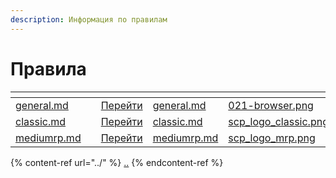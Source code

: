 ```yaml
---
description: Информация по правилам
---
```


# Правила

<table data-view="cards"><thead><tr><th></th><th></th><th></th><th data-hidden data-card-target data-type="content-ref"></th><th data-hidden data-card-cover data-type="files"></th></tr></thead><tbody><tr><td><a data-mention href="general.md">general.md</a></td><td></td><td><a href="general.md">Перейти</a></td><td><a href="general.md">general.md</a></td><td><a href="../.gitbook/assets/021-browser.png">021-browser.png</a></td></tr><tr><td><a data-mention href="classic.md">classic.md</a></td><td></td><td><a href="classic.md">Перейти</a></td><td><a href="classic.md">classic.md</a></td><td><a href="../.gitbook/assets/scp_logo_classic.png">scp_logo_classic.png</a></td></tr><tr><td><a data-mention href="mediumrp.md">mediumrp.md</a></td><td></td><td><a href="mediumrp.md">Перейти</a></td><td><a href="mediumrp.md">mediumrp.md</a></td><td><a href="../.gitbook/assets/scp_logo_mrp.png">scp_logo_mrp.png</a></td></tr></tbody></table>

{% content-ref url="../" %}
[..](../)
{% endcontent-ref %}
